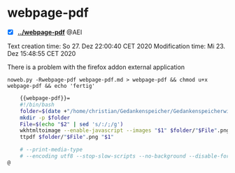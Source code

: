 # webpage-pdf

- [X] **[../webpage-pdf](./webpage-pdf)** @AEI

Text creation time:
So 27. Dez 22:00:40 CET 2020
Modification time:
Mi 23. Dez 15:48:55 CET 2020
 
 There is a problem with the firefox addon external application

``noweb.py -Rwebpage-pdf webpage-pdf.md > webpage-pdf && chmod u+x webpage-pdf && echo 'fertig'``

```bash
    {{webpage-pdf}}=
    #!/bin/bash
    folder=$(date +"/home/christian/Gedankenspeicher/Gedankenspeicherwiki/Zettelkasten/%Y/%m/%d")
    mkdir -p $folder
    File=$(echo "$2" | sed 's/:/;/g')
    wkhtmltoimage --enable-javascript --images "$1" $folder/"$File".png
    ttpdf $folder/"$File".png "$1"

    # --print-media-type
    # --encoding utf8 --stop-slow-scripts --no-background --disable-forms --footer-center '[page]/[toPage]' -L 4cm -R 4cm --minimum-font-size 17
@
```

